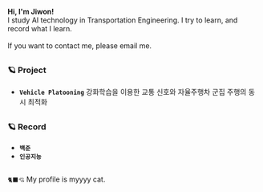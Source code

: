**Hi, I'm Jiwon!** <br/>
I study AI technology in Transportation Engineering. I try to learn, and record what I learn. <br/><br/>
If you want to contact me, please email me. <br/>
##
### 🪐 Project 
- **`Vehicle Platooning`** 강화학습을 이용한 교통 신호와 자율주행차 군집 주행의 동시 최적화

## 
### 🪐 Record
- **`백준`**
- **`인공지능`**

##
`🐈‍⬛💘`  My profile is myyyy cat.
